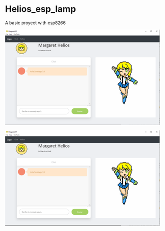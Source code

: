 # Helios_esp_lamp
A basic proyect with esp8266

![Alt text](https://github.com/sant77/Margaret/blob/master/docs/muestra.png)

![Alt text](https://github.com/sant77/Margaret/blob/master/docs/muestra.png)
